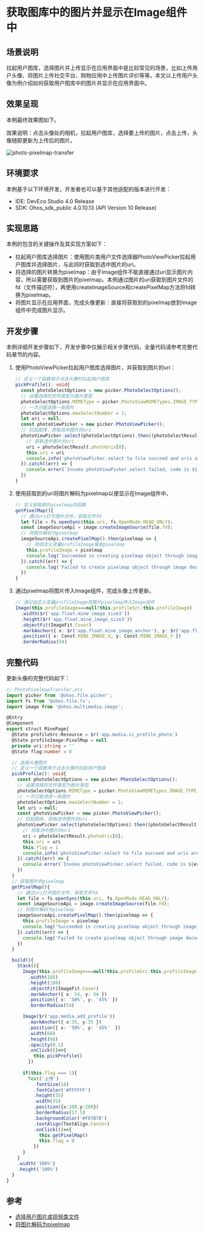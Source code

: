 # 获取图库中的图片并显示在Image组件中

## 场景说明
拉起用户图库，选择图片并上传显示在应用界面中是比较常见的场景，比如上传用户头像、将图片上传社交平台、购物应用中上传图片评价等等。本文以上传用户头像为例介绍如何获取用户图库中的图片并显示在应用界面中。

## 效果呈现
本例最终效果图如下。

效果说明：点击头像处的相机，拉起用户图库，选择要上传的图片，点击上传，头像随即更新为上传后的图片。

![photo-pixelmap-transfer](figures/photo-pixelmap-transfer.gif)


## 环境要求
本例基于以下环境开发，开发者也可以基于其他适配的版本进行开发：

- IDE: DevEco Studio 4.0 Release
- SDK: Ohos_sdk_public 4.0.10.13 (API Version 10 Release)

## 实现思路
本例的包含的关键操作及其实现方案如下：
- 拉起用户图库选择图片：使用图片类用户文件选择器PhotoViewPicker拉起用户图库并选择图片，与此同时获取到选中图片的uri。
- 将选择的图片转换为pixelmap：由于Image组件不能直接通过uri显示图片内容，所以需要获取到图片的pixelmap。本例通过图片的uri获取到图片文件的fd（文件描述符），再使用createImageSource和createPixelMap方法将fd转换为pixelmap。
- 将图片显示在应用界面，完成头像更新：直接将获取到的pixelmap放到Image组件中完成图片显示。


## 开发步骤
本例详细开发步骤如下，开发步骤中仅展示相关步骤代码，全量代码请参考完整代码章节的内容。
1. 使用PhotoViewPicker拉起用户图库选择图片，并获取到图片的uri：
    ```ts
    // 定义一个函数用于点击头像时拉起用户图库
    pickProfile(): void{
      const photoSelectOptions = new picker.PhotoSelectOptions();
      // 设置选择的文件类型为图片类型
      photoSelectOptions.MIMEType = picker.PhotoViewMIMETypes.IMAGE_TYPE;
      // 一次只能选择一张图片
      photoSelectOptions.maxSelectNumber = 1;
      let uri = null;
      const photoViewPicker = new picker.PhotoViewPicker();
      // 拉起图库，获取选中图片的uri
      photoViewPicker.select(photoSelectOptions).then((photoSelectResult) => {
        // 获取选中图片的uri
        uri = photoSelectResult.photoUris[0];
        this.uri = uri
        console.info('photoViewPicker.select to file succeed and uris are:' + uri)
      }).catch((err) => {
        console.error(`Invoke photoViewPicker.select failed, code is ${err.code}, message is ${err.message}`);
      })
    }
    ```
2. 使用获取到的uri将图片解码为pixelmap以便显示在Image组件中。
    ```ts
    // 定义获取图片pixelmap的函数
    getPixelMap(){
      // 通过uri打开图片文件，获取文件fd
      let file = fs.openSync(this.uri, fs.OpenMode.READ_ONLY);
      const imageSourceApi = image.createImageSource(file.fd);
      // 将图片解码为pixelmap
      imageSourceApi.createPixelMap().then(pixelmap => {
        // 用自定义变量profileImage接收pixelmap
        this.profileImage = pixelmap
        console.log('Succeeded in creating pixelmap object through image decoding parameters.');
      }).catch((err) => {
        console.log('Failed to create pixelmap object through image decoding parameters.');
      })
    }
    ```
3. 通过pixelmap将图片传入Image组件，完成头像上传更新。
    ```ts
    // 通过自定义变量profileImage将图片pixelmap传入Image组件
    Image(this.profileImage===null?this.profileSrc:this.profileImage)
      .width($r('app.float.mine_image_size3'))
      .height($r('app.float.mine_image_size3'))
      .objectFit(ImageFit.Cover)
      .markAnchor({ x: $r('app.float.mine_image_anchor'), y: $r('app.float.mine_image_anchor') })
      .position({ x: Const.MINE_IMAGE_X, y: Const.MINE_IMAGE_Y })
      .borderRadius(54)
    ```

## 完整代码
更新头像的完整代码如下：
```ts
// PhotoPixelmapTransfer.ets
import picker from '@ohos.file.picker';
import fs from '@ohos.file.fs';
import image from '@ohos.multimedia.image';

@Entry
@Component
export struct MinePage{
  @State profileSrc:Resource = $r('app.media.ic_profile_photo')
  @State profileImage:PixelMap = null
  private uri:string = ''
  @State flag:number = 0

  // 选择头像图片
  // 定义一个函数用于点击头像时拉起用户图库
  pickProfile(): void{
    const photoSelectOptions = new picker.PhotoSelectOptions();
    // 设置选择的文件类型为图片类型
    photoSelectOptions.MIMEType = picker.PhotoViewMIMETypes.IMAGE_TYPE;
    // 一次只能选择一张图片
    photoSelectOptions.maxSelectNumber = 1;
    let uri = null;
    const photoViewPicker = new picker.PhotoViewPicker();
    // 拉起图库，获取选中图片的uri
    photoViewPicker.select(photoSelectOptions).then((photoSelectResult) => {
      // 获取选中图片的uri
      uri = photoSelectResult.photoUris[0];
      this.uri = uri
      this.flag = 1
      console.info('photoViewPicker.select to file succeed and uris are:' + uri)
    }).catch((err) => {
      console.error(`Invoke photoViewPicker.select failed, code is ${err.code}, message is ${err.message}`);
    })
  }
  // 获取图片的pixelmap
  getPixelMap(){
    // 通过uri打开图片文件，获取文件fd
    let file = fs.openSync(this.uri, fs.OpenMode.READ_ONLY);
    const imageSourceApi = image.createImageSource(file.fd);
    // 将图片解码为pixelmap
    imageSourceApi.createPixelMap().then(pixelmap => {
      this.profileImage = pixelmap
      console.log('Succeeded in creating pixelmap object through image decoding parameters.');
    }).catch((err) => {
      console.log('Failed to create pixelmap object through image decoding parameters.');
    })
  }

  build(){
    Stack(){
      Image(this.profileImage===null?this.profileSrc:this.profileImage)
        .width(108)
        .height(108)
        .objectFit(ImageFit.Cover)
        .markAnchor({ x: 54, y: 54 })
        .position({ x: '50%', y: '45%' })
        .borderRadius(54)

      Image($r('app.media.add_profile'))
        .markAnchor({ x:35, y:35 })
        .position({ x: '50%', y: '45%'  })
        .width(68)
        .height(68)
        .opacity(0.1)
        .onClick(()=>{
          this.pickProfile()
        })
      
      if(this.flag === 1){
        Text('上传')
          .fontSize(10)
          .fontColor('#FFFFFF')
          .height(35)
          .width(35)
          .position({x:200,y:280})
          .borderRadius(17.5)
          .backgroundColor('#F07B7B')
          .textAlign(TextAlign.Center)
          .onClick(()=>{
            this.getPixelMap()
            this.flag = 0
          })
      }
    }
    .width('100%')
    .height('100%')
  }
}
```

## 参考
- [选择用户图片或视频类文件](../application-dev/file-management/select-user-file.md)
- [将图片解码为pixelmap](../application-dev/media/image-decoding.md)